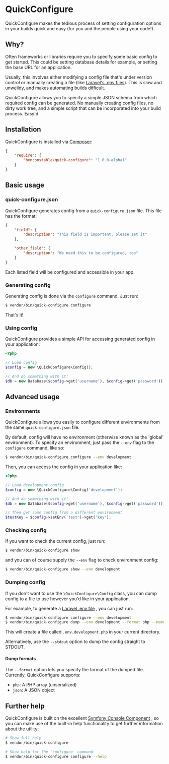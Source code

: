 # QuickConfigure

QuickConfigure makes the tedious process of setting configuration options in
your builds quick and easy (for you and the people using your code!).

## Why?

Often frameworks or libraries require you to specify some basic config to get
started. This could be setting database details for example, or setting
the base URL for an application.

Usually, this involves either modifying a config file that's under version
control or manually creating a file (like [Laravel's .env files](http://laravel.com/docs/configuration#protecting-sensitive-configuration)). This is slow and unweildy, and makes automating
builds difficult.

QuickConfigure allows you to specify a simple JSON schema from which required
config can be generated. No manually creating config files, no dirty work tree,
and a simple script that can be incorporated into your build process. Easy!d

## Installation

QuickConfigure is installed via [Composer](http://getcomposer.org):

```json
{
    "require": {
        "benconstable/quick-configure": "1.0.0-alpha1"
    }
}
```

## Basic usage

### quick-configure.json

QuickConfigure generates config from a `quick-configure.json` file. This file
has the format:

```json
{
    "field": {
        "description": "This field is important, please set it"
    },

    "other_field": {
        "description": "We need this to be configured, too"
    }
}
```

Each listed field will be configured and accessible in your app.

### Generating config

Generating config is done via the `configure` command. Just run:

```sh
$ vendor/bin/quick-configure configure
```

That's it!

### Using config

QuickConfigure provides a simple API for accessing generated config in your
application:

```php
<?php

// Load config
$config = new \QuickConfigure\Config();

// And do something with it!
$db = new Database($config->get('username'), $config->get('password'));
```

## Advanced usage

### Environments

QuickConfigure allows you easily to configure different environments from the
same `quick-configure.json` file.

By default, config will have no environment (otherwise known as the 'global'
environment). To specify an environment, just pass the `--env` flag to the
`configure` command, like so:

```sh
$ vendor/bin/quick-configure configure --env development
```

Then, you can access the config in your application like:

```php
<?php

// Load development config
$config = new \QuickConfigure\Config('development');

// And do something with it!
$db = new Database($config->get('username'), $config->get('password'));

// Then get some config from a different environment
$testKey = $config->setEnv('test')->get('key');
```

### Checking config

If you want to check the current config, just run:

```sh
$ vendor/bin/quick-configure show
```

and you can of course supply the `--env` flag to check environment config:

```sh
$ vendor/bin/quick-configure show --env development
```

### Dumping config

If you don't want to use the `\QuickConfigure\Config` class, you can dump config
to a file to use however you'd like in your application.

For example, to generate a [Laravel .env file](http://laravel.com/docs/configuration#protecting-sensitive-configuration)
, you can just run:

```sh
$ vendor/bin/quick-configure configure --env development
$ vendor/bin/quick-configure dump --env development --format php --name .env.development
```

This will create a file called `.env.development.php` in your current directory.

Alternatively, use the `--stdout` option to dump the config straight to STDOUT.

#### Dump formats

The `--format` option lets you specify the format of the dumped file. Currently,
QuickConfigure supports:

* `php`: A PHP array (unserialized)
* `json`: A JSON object

## Further help

QuickConfigure is built on the excellent [Symfony Console Component](http://symfony.com/doc/current/components/console/introduction.html)
, so you can make use of the built-in help functionality to get further
information about the utility:

```sh
# Show full help
$ vendor/bin/quick-configure

# Show help for the `configure` command
$ vendor/bin/quick-configure configure --help
```
